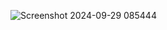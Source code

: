 ![Screenshot 2024-09-29 085444](https://github.com/user-attachments/assets/97d96540-5f72-4a6e-83e5-5bc6ccd942c6)





 
 
